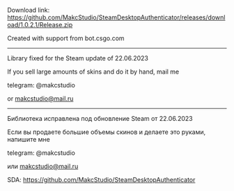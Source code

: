 Download link: https://github.com/MakcStudio/SteamDesktopAuthenticator/releases/download/1.0.2.1/Release.zip

Created with support from bot.csgo.com

---------------

Library fixed for the Steam update of 22.06.2023

If you sell large amounts of skins and do it by hand, mail me 

telegram: @makcstudio

or makcstudio@mail.ru

---------------------

Библиотека исправлена под обновление Steam от 22.06.2023

Если вы продаете большие объемы скинов и делаете это руками, напишите мне 

telegram: @makcstudio

или makcstudio@mail.ru

SDA: https://github.com/MakcStudio/SteamDesktopAuthenticator
